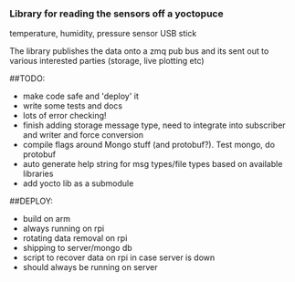 ### Library for reading the sensors off a yoctopuce
temperature, humidity, pressure sensor USB stick

The library publishes the data onto a zmq pub bus
and its sent out to various interested parties (storage, live plotting etc)

##TODO:

* make code safe and 'deploy' it
* write some tests and docs
* lots of error checking!
* finish adding storage message type, need to integrate into subscriber and writer and force conversion
* compile flags around Mongo stuff (and protobuf?). Test mongo, do protobuf
* auto generate help string for msg types/file types based on available libraries
* add yocto lib as a submodule

##DEPLOY:

* build on arm
* always running on rpi
* rotating data removal on rpi
* shipping to server/mongo db
* script to recover data on rpi in case server is down
* should always be running on server


